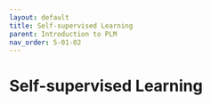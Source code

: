 ```yaml
---
layout: default
title: Self-supervised Learning
parent: Introduction to PLM
nav_order: 5-01-02
---
```


# Self-supervised Learning
